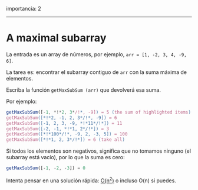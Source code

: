 importancia: 2

---

# A maximal subarray

La entrada es un array de números, por ejemplo, `arr = [1, -2, 3, 4, -9, 6]`.

La tarea es: encontrar el subarray contiguo de `arr` con la suma máxima de elementos.

Escriba la función `getMaxSubSum (arr)` que devolverá esa suma.

Por ejemplo:

```js
getMaxSubSum([-1, *!*2, 3*/!*, -9]) = 5 (the sum of highlighted items)
getMaxSubSum([*!*2, -1, 2, 3*/!*, -9]) = 6
getMaxSubSum([-1, 2, 3, -9, *!*11*/!*]) = 11
getMaxSubSum([-2, -1, *!*1, 2*/!*]) = 3
getMaxSubSum([*!*100*/!*, -9, 2, -3, 5]) = 100
getMaxSubSum([*!*1, 2, 3*/!*]) = 6 (take all)
```

Si todos los elementos son negativos, significa que no tomamos ninguno (el subarray está vacío), por lo que la suma es cero:

```js
getMaxSubSum([-1, -2, -3]) = 0
```

Intenta pensar en una solución rápida: [O(n<sup>2</sup>)](https://en.wikipedia.org/wiki/Big_O_notation) o incluso O(n) si puedes.
